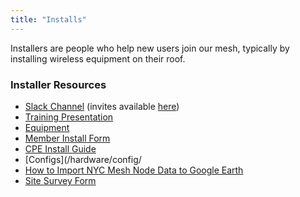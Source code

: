 ```yaml
---
title: "Installs"
---
```


Installers are people who help new users join our mesh, typically by installing wireless equipment on their roof.

### Installer Resources

*   [Slack Channel](https://nycmesh.slack.com/app_redirect?channel=install) (invites available [here](http://slack.nycmesh.net/))
*   [Training Presentation](http://goo.gl/8qrmYm)
*   [Equipment](/installs/equipment)
*   [Member Install Form](/installs/memberform)
*   [CPE Install Guide](/installs/cpe)
*   [Configs](/hardware/config/
*   [How to Import NYC Mesh Node Data to Google Earth](https://nycmesh.slack.com/files/U51M5UP6F/F5VEK2UCR/nycmesh-google-earth-kml-howto.m4v)
*   [Site Survey Form](https://goo.gl/forms/nq1UXX3UHPaGAZLy1)

